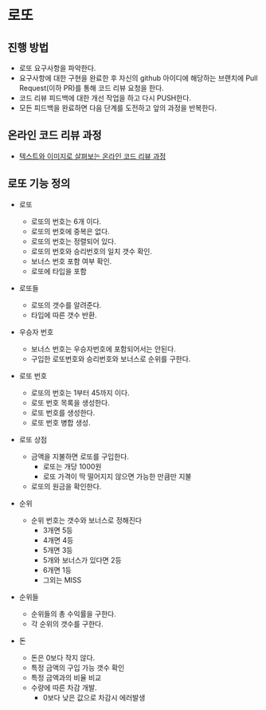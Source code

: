 # 로또

## 진행 방법

* 로또 요구사항을 파악한다.
* 요구사항에 대한 구현을 완료한 후 자신의 github 아이디에 해당하는 브랜치에 Pull Request(이하 PR)를 통해 코드 리뷰 요청을 한다.
* 코드 리뷰 피드백에 대한 개선 작업을 하고 다시 PUSH한다.
* 모든 피드백을 완료하면 다음 단계를 도전하고 앞의 과정을 반복한다.

## 온라인 코드 리뷰 과정

* [텍스트와 이미지로 살펴보는 온라인 코드 리뷰 과정](https://github.com/next-step/nextstep-docs/tree/master/codereview)

## 로또 기능 정의

* 로또
    * 로또의 번호는 6개 이다.
    * 로또의 번호에 중복은 없다.
    * 로또의 번호는 정렬되어 있다.
    * 로또의 번호와 승리번호의 일치 갯수 확인.
    * 보너스 번호 포함 여부 확인.
    * 로또에 타입을 포함


* 로또들
    * 로또의 갯수를 알려준다.
    * 타입에 따른 갯수 반환.
    
    
* 우승자 번호
    * 보너스 번호는 우승자번호에 포함되어서는 안된다.
    * 구입한 로또번호와 승리번호와 보너스로 순위를 구한다.


* 로또 번호
    * 로또의 번호는 1부터 45까지 이다.
    * 로또 번호 목록을 생성한다.
    * 로또 번호를 생성한다.
    * 로또 번호 병합 생성.


* 로또 상점
    * 금액을 지불하면 로또를 구입한다.
        * 로또는 개당 1000원
        * 로또 가격이 딱 떨어지지 않으면 가능한 만큼만 지불
    * 로또의 원금을 확인한다.


* 순위
    * 순위 번호는 갯수와 보너스로 정해진다
        * 3개면 5등
        * 4개면 4등
        * 5개면 3등
        * 5개와 보너스가 있다면 2등
        * 6개면 1등
        * 그외는 MISS


* 순위들
    * 순위들의 총 수익률을 구한다.
    * 각 순위의 갯수를 구한다.


* 돈
    * 돈은 0보다 작지 않다.
    * 특정 금액의 구입 가능 갯수 확인
    * 특정 금액과의 비율 비교
    * 수량에 따른 차감 개발.
        * 0보다 낮은 값으로 차감시 에러발생
    
